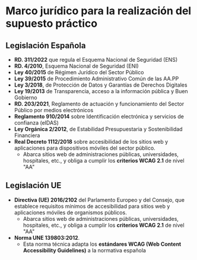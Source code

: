 # Marco jurídico para la realización del supuesto práctico

## Legislación Española

* **RD. 311/2022** que regula el Esquema Nacional de Seguridad (ENS)
* **RD. 4/2010**, Esquema Nacional de Seguridad (ENI)
* **Ley 40/2015** de Régimen Jurídico del Sector Público
* **Ley 39/2015** de Procedimiento Administrativo Común de las AA.PP
* **Ley 3/2018**, de Protección de Datos y Garantías de Derechos Digitales
* **Ley 19/2013** de Transparencia, acceso a la información pública y Buen Gobierno
* **RD. 203/2021**, Reglamento de actuación y funcionamiento del Sector Público por medios electrónicos
* **Reglamento 910/2014** sobre Identificación electrónica y servicios de confianza (eIDAS)
* **Ley Orgánica 2/2012**, de Estabilidad Presupuestaria y Sostenibilidad Financiera
* **Real Decreto 1112/2018** sobre accesibilidad de los sitios web y aplicaciones para dispositivos móviles del sector público. 
    - Abarca sitios web de administraciones públicas, universidades, hospitales, etc., y obliga a cumplir los **criterios WCAG 2.1** de nivel "AA"


## Legislación UE

* **Directiva (UE) 2016/2102** del Parlamento Europeo y del Consejo, que establece requisitos mínimos de accesibilidad para sitios web y aplicaciones móviles de organismos públicos. 
    - Abarca sitios web de administraciones públicas, universidades, hospitales, etc., y obliga a cumplir los **criterios WCAG 2.1** de nivel "AA"
* **Norma UNE 139803:2012**.
   - Esta norma técnica adapta los **estándares WCAG (Web Content Accessibility Guidelines)** a la normativa española